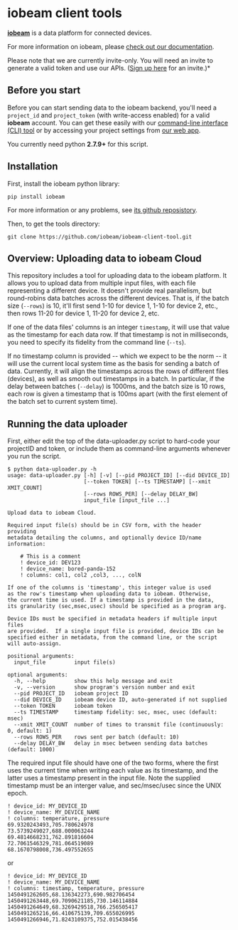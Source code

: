 # iobeam client tools

**[iobeam](https://iobeam.com)** is a data platform for connected devices.

For more information on iobeam, please [check out our documentation](https://docs.iobeam.com).

Please note that we are currently invite-only. You will need an invite
to generate a valid token and use our APIs.
([Sign up here](https://iobeam.com) for an invite.)*

## Before you start

Before you can start sending data to the iobeam backend, you'll need a
`project_id` and  `project_token` (with write-access enabled) for a valid
**iobeam** account. You can get these easily with our
[command-line interface (CLI) tool](https://github.com/iobeam/iobeam) or by
accessing your project settings from [our web app](https://app.iobeam.com).

You currently need python **2.7.9+** for this script.

## Installation

First, install the iobeam python library:

    pip install iobeam

For more information or any problems, see [its github reposistory](https://github.com/iobeam/iobeam-client-python).

Then, to get the tools directory:

    git clone https://github.com/iobeam/iobeam-client-tool.git

## Overview: Uploading data to iobeam Cloud

This repository includes a tool for uploading data to the iobeam
platform.  It allows you to upload data from multiple input files,
with each file representing a different device.  It doesn't provide
real parallelism, but round-robins data batches across the different
devices.  That is, if the batch size (`--rows`) is 10, it'll first
send 1-10 for device 1, 1-10 for device 2, etc., then rows 11-20 for
device 1, 11-20 for device 2, etc.

If one of the data files' columns is an integer `timestamp`, it will
use that value as the timestamp for each data row.  If that timestamp
is not in milliseconds, you need to specify its fidelity from the
command line (`--ts`).

If no timestamp column is provided -- which we expect to be the norm
-- it will use the current local system time as the basis for sending
a batch of data. Currently, it will align the timestamps across the
rows of different files (devices), as well as smooth out timestamps in
a batch. In particular, if the delay between batches (`--delay`) is
1000ms, and the batch size is 10 rows, each row is given a timestamp
that is 100ms apart (with the first element of the batch set to
current system time).

## Running the data uploader

First, either edit the top of the data-uploader.py script to hard-code
your projectID and token, or include them as command-line arguments
whenever you run the script.

```text
$ python data-uploader.py -h
usage: data-uploader.py [-h] [-v] [--pid PROJECT_ID] [--did DEVICE_ID]
                        [--token TOKEN] [--ts TIMESTAMP] [--xmit XMIT_COUNT]
                        [--rows ROWS_PER] [--delay DELAY_BW]
                        input_file [input_file ...]

Upload data to iobeam Cloud.

Required input file(s) should be in CSV form, with the header providing
metadata detailing the columns, and optionally device ID/name information:

    # This is a comment
    ! device_id: DEV123
    ! device_name: bored-panda-152
    ! columns: col1, col2 ,col3, ..., colN

If one of the columns is 'timestamp', this integer value is used
as the row's timestamp when uploading data to iobeam. Otherwise,
the current time is used. If a timestamp is provided in the data,
its granularity (sec,msec,usec) should be specified as a program arg.

Device IDs must be specified in metadata headers if multiple input files
are provided.  If a single input file is provided, device IDs can be
specified either in metadata, from the command line, or the script
will auto-assign.

positional arguments:
  input_file         input file(s)

optional arguments:
  -h, --help         show this help message and exit
  -v, --version      show program's version number and exit
  --pid PROJECT_ID   iobeam project ID
  --did DEVICE_ID    iobeam device ID, auto-generated if not supplied
  --token TOKEN      iobeam token
  --ts TIMESTAMP     timestamp fidelity: sec, msec, usec (default: msec)
  --xmit XMIT_COUNT  number of times to transmit file (continuously: 0, default: 1)
  --rows ROWS_PER    rows sent per batch (default: 10)
  --delay DELAY_BW   delay in msec between sending data batches (default: 1000)
```

The required input file should have one of the two forms, where the
first uses the current time when writing each value as its timestamp,
and the latter uses a timestamp present in the input file.  Note the
supplied timestamp must be an interger value, and sec/msec/usec since
the UNIX epoch.

```text
! device_id: MY_DEVICE_ID
! device_name: MY_DEVICE_NAME
! columns: temperature, pressure 
69.9320243493,705.780624978
73.5739249027,688.000063244
69.4814668231,762.891816604
72.7061546329,781.064519089
68.1670798008,736.497552655
```
or
```text
! device_id: MY_DEVICE_ID
! device_name: MY_DEVICE_NAME
! columns: timestamp, temperature, pressure
1450491262605,68.136342273,690.982706454
1450491263448,69.7090621185,730.146114884
1450491264649,68.3269429518,766.256505417
1450491265216,66.410675139,709.655026995
1450491266946,71.8243109375,752.015438456
```
